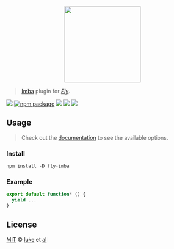 <div align="center">
  <a href="http://github.com/flyjs/fly">
    <img width=200px  src="https://cloud.githubusercontent.com/assets/8317250/8733685/0be81080-2c40-11e5-98d2-c634f076ccd7.png">
  </a>
</div>

> [Imba](https://github.com/lukeed/fly-imba) plugin for _[Fly][fly]_.

[![][fly-badge]][fly]
[![npm package][npm-ver-link]][releases]
[![][dl-badge]][npm-pkg-link]
[![][travis-badge]][travis-link]
[![][mit-badge]][mit]

## Usage
> Check out the [documentation](PLUGIN_DOCUMENTATION) to see the available options.

### Install

```a
npm install -D fly-imba
```

### Example

```js
export default function* () {
  yield ...
}
```

## License

[MIT][mit] © [luke][author] et [al][contributors]


[mit]:          http://opensource.org/licenses/MIT
[author]:       https://lukeed.com
[contributors]: https://github.com/lukeed/fly-imba/graphs/contributors
[releases]:     https://github.com/lukeed/fly-imba/releases
[fly]:          https://www.github.com/flyjs/fly
[fly-badge]:    https://img.shields.io/badge/fly-JS-05B3E1.svg?style=flat-square
[mit-badge]:    https://img.shields.io/badge/license-MIT-444444.svg?style=flat-square
[npm-pkg-link]: https://www.npmjs.org/package/fly-imba
[npm-ver-link]: https://img.shields.io/npm/v/fly-imba.svg?style=flat-square
[dl-badge]:     http://img.shields.io/npm/dm/fly-imba.svg?style=flat-square
[travis-link]:  https://travis-ci.org/lukeed/fly-imba
[travis-badge]: http://img.shields.io/travis/lukeed/fly-imba.svg?style=flat-square
